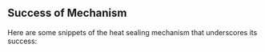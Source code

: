 <h2> Success of Mechanism </h2>
<p>Here are some snippets of the heat sealing mechanism that underscores its success:</p>
